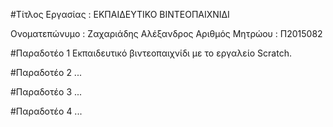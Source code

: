 #Τίτλος Εργασίας : ΕΚΠΑΙΔΕΥΤΙΚΟ ΒΙΝΤΕΟΠΑΙΧΝΙΔΙ

Ονοματεπώνυμο : Ζαχαριάδης Αλέξανδρος
Αριθμός Μητρώου : Π2015082

#Παραδοτέο 1
Εκπαιδευτικό βιντεοπαιχνίδι με το εργαλείο Scratch.

#Παραδοτέο 2
...

#Παραδοτέο 3
...

#Παραδοτέο 4
...
